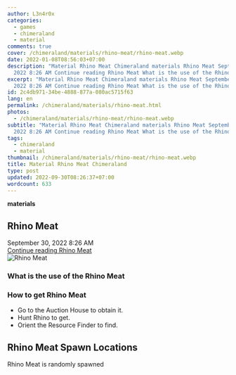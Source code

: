 ```yaml
---
author: L3n4r0x
categories:
  - games
  - chimeraland
  - material
comments: true
cover: /chimeraland/materials/rhino-meat/rhino-meat.webp
date: 2022-01-08T08:56:03+07:00
description: "Material Rhino Meat Chimeraland materials Rhino Meat September 30,
  2022 8:26 AM Continue reading Rhino Meat What is the use of the Rhino Meat "
excerpt: "Material Rhino Meat Chimeraland materials Rhino Meat September 30,
  2022 8:26 AM Continue reading Rhino Meat What is the use of the Rhino Meat "
id: 2c4db971-34be-4888-877a-080ac5715f63
lang: en
permalink: /chimeraland/materials/rhino-meat.html
photos:
  - /chimeraland/materials/rhino-meat/rhino-meat.webp
subtitle: "Material Rhino Meat Chimeraland materials Rhino Meat September 30,
  2022 8:26 AM Continue reading Rhino Meat What is the use of the Rhino Meat "
tags:
  - chimeraland
  - material
thumbnail: /chimeraland/materials/rhino-meat/rhino-meat.webp
title: Material Rhino Meat Chimeraland
type: post
updated: 2022-09-30T08:26:37+07:00
wordcount: 633
---
```


<link
  rel="stylesheet"
  href="https://rawcdn.githack.com/dimaslanjaka/Web-Manajemen/870a349/css/bootstrap-5-3-0-alpha3-wrapper.css"
/>
<section id="bootstrap-wrapper">
  <div data-bs-theme="dark">
    <div
      class="row g-0 border rounded overflow-hidden flex-md-row mb-4 shadow-sm position-relative bg-dark text-light"
    >
      <div class="col p-4 d-flex flex-column position-static">
        <strong class="d-inline-block mb-2 text-success">materials</strong>
        <h2 class="mb-0">Rhino Meat</h2>
        <div class="mb-1 text-muted">September 30, 2022 8:26 AM</div>
        <a
          href="/chimeraland/materials/rhino-meat.html"
          class="stretched-link d-none text-primary"
          >Continue reading Rhino Meat</a
        >
      </div>
      <div class="col-auto d-none d-md-block d-lg-block">
        <img
          src="https://www.webmanajemen.com/chimeraland/materials/rhino-meat/rhino-meat.webp"
          alt="Rhino Meat"
        />
      </div>
    </div>
    <div class="row">
      <div class="col-lg-6 col-12 mb-2">
        <div class="card">
          <div class="card-body">
            <h3 class="card-title">What is the use of the Rhino Meat</h3>
            <div class="card-text"><ul></ul></div>
          </div>
        </div>
      </div>
      <div class="col-lg-6 col-12 mb-2">
        <div class="card">
          <div class="card-body">
            <h3 class="card-title">How to get Rhino Meat</h3>
            <div class="card-text">
              <ul>
                <li>Go to the Auction House to obtain it.</li>
                <li>Hunt Rhino to get.</li>
                <li>Orient the Resource Finder to find.</li>
              </ul>
            </div>
          </div>
        </div>
      </div>
      <div class="col-12 mb-2">
        <h2>Rhino Meat Spawn Locations</h2>
        <p>Rhino Meat is randomly spawned</p>
      </div>
    </div>
  </div>
</section>
